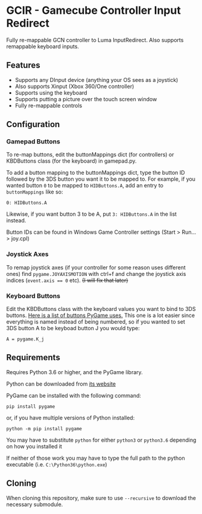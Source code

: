 # GCIR - Gamecube Controller Input Redirect
Fully re-mappable GCN controller to Luma InputRedirect.
Also supports remappable keyboard inputs.

## Features
  - Supports any DInput device (anything your OS sees as a joystick)
  - Also supports Xinput (Xbox 360/One controller)
  - Supports using the keyboard
  - Supports putting a picture over the touch screen window
  - Fully re-mappable controls

## Configuration
### Gamepad Buttons
To re-map buttons, edit the buttonMappings dict (for controllers) or KBDButtons class (for the keyboard) in gamepad.py. 

To add a button mapping to the buttonMappings dict, type the button ID followed by the 3DS button you want it to be mapped to. For example, if you wanted button `0` to be mapped to `HIDButtons.A`, add an entry to `buttonMappings` like so:

```
0: HIDButtons.A
``` 

Likewise, if you want button 3 to be A, put `3: HIDButtons.A` in the list instead. 

Button IDs can be found in Windows Game Controller settings (Start > Run... > joy.cpl)

### Joystick Axes
To remap joystick axes (if your controller for some reason uses different ones) find `pygame.JOYAXISMOTION` with ctrl+f and change the joystick axis indices (`event.axis == 0` etc). 
~~(I will fix that later)~~

### Keyboard Buttons
Edit the KBDButtons class with the keyboard values you want to bind to 3DS buttons. [Here is a list of buttons PyGame uses.](https://www.pygame.org/docs/ref/key.html)
This one is a lot easier since everything is named instead of being numbered,
so if you wanted to set 3DS button A to be keyboad button J you would type:

```
A = pygame.K_j
```

## Requirements
Requires Python 3.6 or higher, and the PyGame library.

Python can be downloaded from [its website](https://python.org)

PyGame can be installed with the following command:

``` 
pip install pygame 
```

or, if you have multiple versions of Python installed:

``` 
python -m pip install pygame 
```

You may have to substitute `python` for either `python3` or `python3.6` depending on how you installed it

If neither of those work you may have to type the full path to the python executable (i.e. `C:\Python36\python.exe`)

## Cloning
When cloning this repository, make sure to use `--recursive` to download the necessary submodule.
